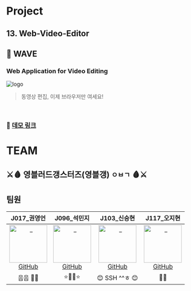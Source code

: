# Project
## 13. Web-Video-Editor
## 🌊 WAVE
### Web Application for Video Editing  
![logo](https://user-images.githubusercontent.com/49153756/99418260-2d521f80-293e-11eb-806e-fa4ec9d03038.png)

> 동영상 편집, 이제 브라우저만 여세요!  
<br/> 

### 🌌 [데모 링크](http://115.85.181.29/)

# TEAM

## ⚔🩸 **영블러드갱스터즈(영블갱)** `ㅇㅂㄱ` 🩸⚔

## 팀원
|  J017_권영언  |  J096_석민지  |  J103_신승현  |  J117_오지현  |
| :----------: |  :--------:  |  :---------: |  :---------: |
| [<img src="https://avatars0.githubusercontent.com/u/49153756?s=460&u=a475983d60adb9ddac3d55771bde039d545360dd&v=4" width=100 alt="_"/><br/>GitHub](https://github.com/kyu9341) | [<img src="https://user-images.githubusercontent.com/57527380/97649629-2486d000-1a9b-11eb-9887-4241aeb15753.png" width=100 alt="_"/><br/>GitHub](https://github.com/mjseok) |[<img src="https://user-images.githubusercontent.com/48575504/99213106-144b5080-2810-11eb-9c35-c8f84194c148.jpg" width=100 alt="_"><br/>GitHub](https://github.com/SSH1997) | [<img src="https://avatars1.githubusercontent.com/u/48315101?s=460&v=4" width=100 alt="_"/><br/>GitHub](https://github.com/joh16) |
| 음음 🏳️‍🌈  |  ⭐👩‍💻⭐  | 😊 SSH ^^ㅎ 😊 |   🐾📏|
